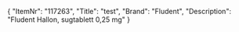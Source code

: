 {
  "ItemNr": "117263",
  "Title": "test",
  "Brand": "Fludent",
  "Description": "Fludent Hallon, sugtablett 0,25 mg"
}